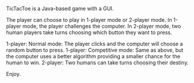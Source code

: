 TicTacToe is a Java-based game with a GUI.

The player can choose to play in 1-player mode or 2-player mode.
In 1-player mode, the player challenges the computer.
In 2-player mode, two human players take turns choosing which button they want to press.

1-player: Normal mode: The player clicks and the computer will choose a random button to press.
1-player: Competitive mode: Same as above, but the computer uses a better algorithm providing a smaller chance for the human to win.
2-player: Two humans can take turns choosing their destiny.

Enjoy.
